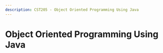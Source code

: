```yaml
---
description: CST205 - Object Oriented Programming Using Java
---
```


# Object Oriented Programming Using Java

